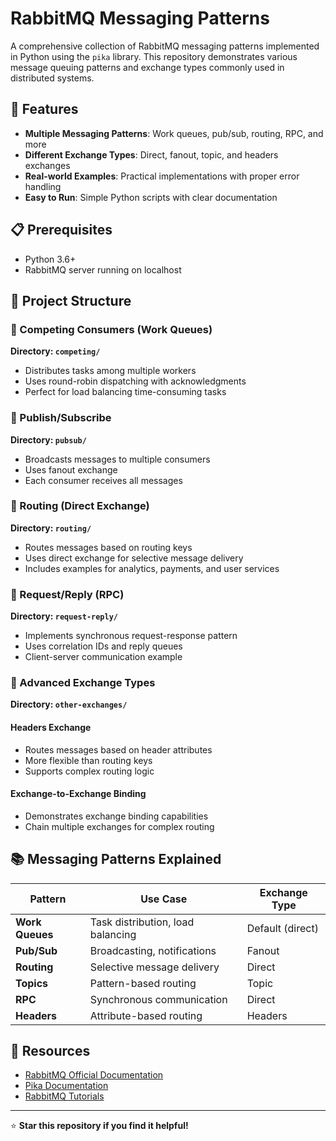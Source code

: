 # RabbitMQ Messaging Patterns

A comprehensive collection of RabbitMQ messaging patterns implemented in Python using the `pika` library. This repository demonstrates various message queuing patterns and exchange types commonly used in distributed systems.

## 🚀 Features

- **Multiple Messaging Patterns**: Work queues, pub/sub, routing, RPC, and more
- **Different Exchange Types**: Direct, fanout, topic, and headers exchanges
- **Real-world Examples**: Practical implementations with proper error handling
- **Easy to Run**: Simple Python scripts with clear documentation

## 📋 Prerequisites

- Python 3.6+
- RabbitMQ server running on localhost

## 📁 Project Structure

### 🏁 Competing Consumers (Work Queues)
**Directory: `competing/`**
- Distributes tasks among multiple workers
- Uses round-robin dispatching with acknowledgments
- Perfect for load balancing time-consuming tasks

### 📢 Publish/Subscribe
**Directory: `pubsub/`**
- Broadcasts messages to multiple consumers
- Uses fanout exchange
- Each consumer receives all messages

### 🎯 Routing (Direct Exchange)
**Directory: `routing/`**
- Routes messages based on routing keys
- Uses direct exchange for selective message delivery
- Includes examples for analytics, payments, and user services

### 🔄 Request/Reply (RPC)
**Directory: `request-reply/`**
- Implements synchronous request-response pattern
- Uses correlation IDs and reply queues
- Client-server communication example

### 🔀 Advanced Exchange Types
**Directory: `other-exchanges/`**

#### Headers Exchange
- Routes messages based on header attributes
- More flexible than routing keys
- Supports complex routing logic

#### Exchange-to-Exchange Binding
- Demonstrates exchange binding capabilities
- Chain multiple exchanges for complex routing

## 📚 Messaging Patterns Explained

| Pattern | Use Case | Exchange Type |
|---------|----------|---------------|
| **Work Queues** | Task distribution, load balancing | Default (direct) |
| **Pub/Sub** | Broadcasting, notifications | Fanout |
| **Routing** | Selective message delivery | Direct |
| **Topics** | Pattern-based routing | Topic |
| **RPC** | Synchronous communication | Direct |
| **Headers** | Attribute-based routing | Headers |

## 🔗 Resources

- [RabbitMQ Official Documentation](https://www.rabbitmq.com/documentation.html)
- [Pika Documentation](https://pika.readthedocs.io/)
- [RabbitMQ Tutorials](https://www.rabbitmq.com/getstarted.html)

---

⭐ **Star this repository if you find it helpful!**
